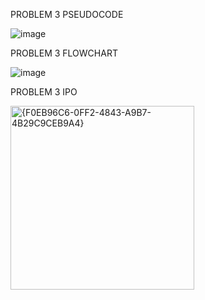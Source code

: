 PROBLEM 3 PSEUDOCODE

![image](https://github.com/user-attachments/assets/d634ecde-f177-4e76-b02a-8b77c69a2e4a)

PROBLEM 3 FLOWCHART

![image](https://github.com/user-attachments/assets/8f96acd6-219c-4be4-9efe-dcc455d181f4)

PROBLEM 3 IPO

<img width="294" alt="{F0EB96C6-0FF2-4843-A9B7-4B29C9CEB9A4}" src="https://github.com/user-attachments/assets/9f08e544-3688-40c2-acde-4f29ae890d16">
